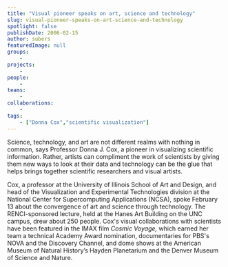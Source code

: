 ```yaml
---
title: "Visual pioneer speaks on art, science and technology"
slug: visual-pioneer-speaks-on-art-science-and-technology
spotlight: false
publishDate: 2006-02-15
author: subers
featuredImage: null
groups:
    - 
projects:
    - 
people:
    - 
teams: 
    - 
collaborations:
    - 
tags:
    - ["Donna Cox","scientific visualization"]
---
```

Science, technology, and art are not different realms with nothing in common, says Professor Donna J. Cox, a pioneer in visualizing scientific information. Rather, artists can compliment the work of scientists by giving them new ways to look at their data and technology can be the glue that helps brings together scientific researchers and visual artists. <!--more-->

Cox, a professor at the University of Illinois School of Art and Design, and head of the Visualization and Experimental Technologies division at the National Center for Supercomputing Applications (NCSA), spoke February 13 about the convergence of art and science through technology. The RENCI-sponsored lecture, held at the Hanes Art Building on the UNC campus, drew about 250 people. Cox's visual collaborations with scientists have been featured in the IMAX film <em>Cosmic Voyage,</em> which earned her team a technical Academy Award nomination, documentaries for PBS's NOVA and the Discovery Channel, and dome shows at the American Museum of Natural History’s Hayden Planetarium and the Denver Museum of Science and Nature.
